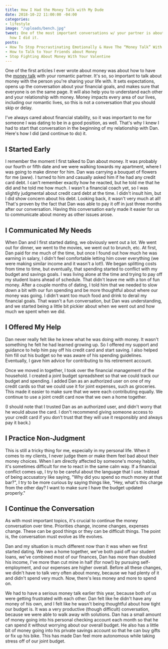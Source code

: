 ```yaml
---
title: How I Had the Money Talk with My Dude
date: 2018-10-22 11:00:00 -04:00
categories:
- lifestyle
image: "/uploads/bench.jpg"
tweet: One of the most important conversations w/ your partner is about money. Here's
  how I did it.
posts:
- How To Stop Procrastinating Emotionally & Have The “Money Talk” With Your S.O.
- How to Talk to Your Friends about Money
- Stop Fighting About Money With Your Valentine
---
```


One of the first articles I ever wrote about money was about how to have the [money talk](https://www.maggiegermano.com/blog/have-the-money-talk) with your romantic partner. It's so, so important to talk about money with the person you're sharing your life with. It sets expectations, opens up the conversation about your financial goals, and makes sure that everyone is on the same page. It will also help you to understand each other and your relationship with money. Money impacts every area of our lives, including our romantic lives, so this is not a conversation that you should skip or delay.

I've always cared about financial stability, so it was important to me for someone I was dating to be in a good position, as well. That's why I knew I had to start that conversation in the beginning of my relationship with Dan. Here's how I did (and continue to do) it.  

## I Started Early

I remember the moment I first talked to Dan about money. It was probably our fourth or fifth date and we were walking towards my apartment, where I was going to make dinner for him. Dan was carrying a bouquet of flowers for me (aww). I turned to him and casually asked him if he had any credit card debt. I can't remember exactly how he reacted, but he told me that he did and he told me how much. I wasn't a financial coach yet, so I was slightly judgmental about credit card debt at the time. I didn't insult him, but I did show concern about his debt. Looking back, it wasn't very much at all! That's proven by the fact that Dan was able to pay it off in just three months after our conversation. Having this conversation early made it easier for us to communicate about money as other issues arose. 

## I Communicated My Needs

When Dan and I first started dating, we obviously went out a lot. We went out for dinner, we went to the movies, we went out to brunch, etc. At first, Dan paid for me much of the time, but once I found out how much he was earning in salary, I didn't feel comfortable letting him cover everything (we were making similar income and it wasn't a lot!). We began splitting costs from time to time, but eventually, that spending started to conflict with my budget and savings goals. I was living alone at the time and trying to pay off my student loans ahead of schedule. That didn't leave me with a ton of fun money. After a couple months of dating, I told him that we needed to slow down a bit with our fun spending and be more thoughtful about where our money was going. I didn't want too much food and drink to derail my financial goals. That wasn't a fun conversation, but Dan was understanding, and we started being a little bit pickier about when we went out and how much we spent when we did.

## I Offered My Help

Dan never really felt like he knew what he was doing with money. It wasn't something he felt he had learned growing up. So I offered my support and guidance to help him pay off his credit card and start saving. I also helped him fill out his budget so he was aware of his spending guidelines. Eventually, I gave him advice for contributing to his retirement account.

Once we moved in together, I took over the financial management of the household. I created a joint budget spreadsheet so that we could track our budget and spending. I added Dan as an authorized user on one of my credit cards so that we could use it for joint expenses, such as groceries. This made it easier to make sure that we were each contributing equally. We continue to use a joint credit card now that we own a home together.

\(I should note that I trusted Dan as an authorized user, and didn't worry that he would abuse the card. I don't recommend giving someone access to your credit card if you don't trust that they will use it responsibly and always pay it back.)

## I Practice Non-Judgment

This is still a tricky thing for me, especially in my personal life. When it comes to my clients, I never judge them or make them feel bad about their money choices.  When I am directly affected by someone's money habits, it's sometimes difficult for me to react in the same calm way. If a financial conflict comes up, I try to be careful about the language that I use. Instead of being accusatory like saying, "Why did you spend so much money at that bar?", I try to be more curious by saying things like, "Hey, what's this charge from the other day? I want to make sure I have the budget updated properly." 

## I Continue the Conversation

As with most important topics, it's crucial to continue the money conversation over time. Priorities change, income changes, expenses change. These can be good things or they can be difficult things. The point is, the conversation must evolve as life evolves.

Dan and my situation is much different now than it was when we first started dating. We own a home together, we've both paid off our student loans, we've combined most of our finances, Dan has more than doubled his income, I've more than cut mine in half (for now!) by pursuing self-employment, and our expenses are higher overall. Before all these changes, we didn't have to talk very often about money, because we had plenty of it and didn't spend very much. Now, there's less money and more to spend on.

We had to have a serious money talk earlier this year, because both of us were getting frustrated with each other. Dan felt like he didn't have any money of his own, and I felt like he wasn't being thoughtful about how tight our budget is. It was a very productive (though difficult) conversation, because we were able to walk away with solutions. Dan has a small amount of money going into his personal checking account each month so that he can spend it without worrying about our overall budget. He also has a little bit of money going into his private savings account so that he can buy gifts or fix up his bike. This has made Dan feel more autonomous while taking stress off of our joint budget.